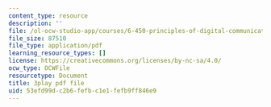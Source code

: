 ```yaml
---
content_type: resource
description: ''
file: /ol-ocw-studio-app/courses/6-450-principles-of-digital-communications-i-fall-2006/53efd99dc2b6fefbc1e1fefb9ff846e9_oKLtT7F9hg.pdf
file_size: 87510
file_type: application/pdf
learning_resource_types: []
license: https://creativecommons.org/licenses/by-nc-sa/4.0/
ocw_type: OCWFile
resourcetype: Document
title: 3play pdf file
uid: 53efd99d-c2b6-fefb-c1e1-fefb9ff846e9
---
```


